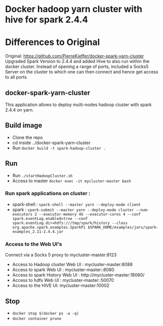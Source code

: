# Docker hadoop yarn cluster with hive for spark 2.4.4

# Differences to Original
Original: https://github.com/PierreKieffer/docker-spark-yarn-cluster
Upgraded Spark Version to 2.4.4 and added Hive to also run within the docker cluster.
Instead of opening a range of ports, included a Socks5 Server on the cluster to which one can then connect and hence get access to all ports

## docker-spark-yarn-cluster 
This application allows to deploy multi-nodes hadoop cluster with spark 2.4.4 on yarn. 

## Build image
- Clone the repo 
- cd inside ../docker-spark-yarn-cluster 
- Run `docker build -t spark-hadoop-cluster .`

## Run  
- Run `./startHadoopCluster.sh`
- Access to master `docker exec -it mycluster-master bash`

### Run spark applications on cluster : 
- spark-shell : `spark-shell --master yarn --deploy-mode client`
- spark : `spark-submit --master yarn --deploy-mode cluster --num-executors 2 --executor-memory 4G --executor-cores 4 --conf spark.eventLog.enabled=true --conf spark.eventLog.dir=hdfs:///tmp/spark/history --class org.apache.spark.examples.SparkPi $SPARK_HOME/examples/jars/spark-examples_2.11-2.4.4.jar`


### Access to the Web UI's

Connect via a Socks 5 proxy to mycluster-master:8123

- Access to Hadoop cluster Web UI : mycluster-master:8088 
- Access to spark Web UI : mycluster-master::8080
- Access to spark History Web UI : http://mycluster-master:18080/
- Access to hdfs Web UI : mycluster-master::50070
- Access to the HIVE UI: mycluster-master:10002
  
## Stop 
- `docker stop $(docker ps -a -q)`
- `docker container prune`






